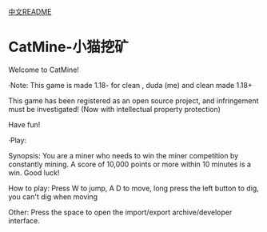 [中文README](https://github.com/Claudia-team/CatMine/blob/main/CHINESE.md)

# CatMine-小猫挖矿

Welcome to CatMine!

·Note: This game is made 1.18- for clean , duda (me) and clean made 1.18+ 

This game has been registered as an open source project, and infringement must be investigated! (Now with intellectual property protection)

Have fun!

·Play:

  Synopsis: You are a miner who needs to win the miner competition by constantly mining. A score of 10,000 points or more within 10 minutes is a win. Good luck!
  
  How to play: Press W to jump, A D to move, long press the left button to dig, you can't dig when moving
  
  Other: Press the space to open the import/export archive/developer interface.
